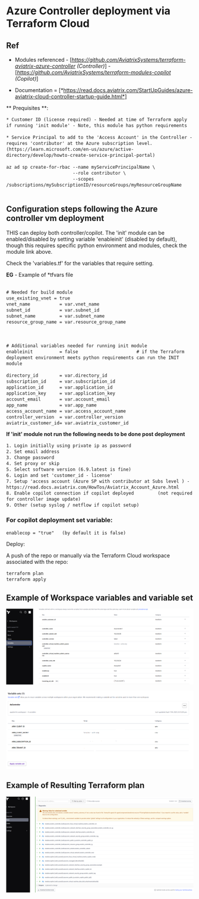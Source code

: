 # Azure Controller deployment via Terraform Cloud

## Ref

+  Modules referenced - [*https://github.com/AviatrixSystems/terraform-aviatrix-azure-controller  (Controller)*]
                      - [*https://github.com/AviatrixSystems/terraform-modules-copilot            (Copilot)*]


+  Documentation      = [*https://read.docs.aviatrix.com/StartUpGuides/azure-aviatrix-cloud-controller-startup-guide.html*]


** Prequisites **:    

```
* Customer ID (license required) - Needed at time of Terraform apply if running 'init module' - Note, this module has python requirements

* Service Principal to add to the 'Access Account' in the Controller - requires 'contributor' at the Azure subscription level.
(https://learn.microsoft.com/en-us/azure/active-directory/develop/howto-create-service-principal-portal)

az ad sp create-for-rbac --name myServicePrincipalName \
                         --role contributor \
                         --scopes /subscriptions/mySubscriptionID/resourceGroups/myResourceGroupName


```


## Configuration steps following the Azure controller vm deployment

THIS can deploy both controller/copilot.
The 'init' module can be enabled/disabled by setting variable 'enableinit' (disabled by default), though 
this requires specific python environment and modules, check the module link above.


Check the 'variables.tf' for the variables that require setting.

**EG**  - Example of *tfvars file 


```

# Needed for build module
use_existing_vnet = true
vnet_name           = var.vnet_name
subnet_id           = var.subnet_id
subnet_name         = var.subnet_name  
resource_group_name = var.resource_group_name



# Additional variables needed for running init module
enableinit          = false                      # if the Terraform deployment environment meets python requirements can run the INIT module

directory_id        = var.directory_id 
subscription_id     = var.subscription_id
application_id      = var.application_id
application_key     = var.application_key
account_email       = var.account_email
app_name            = var.app_name
access_account_name = var.access_account_name
controller_version  = var.controller_version
aviatrix_customer_id= var.aviatrix_customer_id

```





**If 'init' module not run the following needs to be done post deployment**

```
1. Login initially using private ip as password
2. Set email address
3. Change password
4. Set proxy or skip
5. Select software version (6.9.latest is fine)
6. Login and set 'customer_id - license' 
7. Setup 'access account (Azure SP with contributor at Subs level ) - https://read.docs.aviatrix.com/HowTos/Aviatrix_Account_Azure.html
8. Enable copilot connection if copilot deployed         (not required for controller image update)
9. Other (setup syslog / netflow if copilot setup)

```





### For copilot deployment set variable:

```
enablecop = "true"   (by default it is false)

```



Deploy:

A push of the repo or manually via the Terraform Cloud workspace associated with the repo:

```
terraform plan
terraform apply

```




##  Example of Workspace variables and variable set

![Architecture](https://github.com/patelavtx/LabShare/blob/main/AzCtrl-TFCvars.PNG)


![Architecture](https://github.com/patelavtx/LabShare/blob/main/AzCtrl-TFCvarset.PNG)



##  Example of Resulting Terraform plan

![Architecture](https://github.com/patelavtx/LabShare/blob/main/AzCtrl-TFplan.PNG)